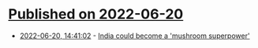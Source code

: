 # [Published on 2022-06-20](index.md)

* [2022-06-20, 14:41:02](https://news.ycombinator.com/item?id=31810903) - [India could become a 'mushroom superpower'](https://www.bbc.com/news/business-61420016)
